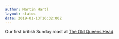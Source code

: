 ```yaml
---
author: Martin Hartl
layout: status
date: 2019-01-13T16:32:00Z
---
```

Our first british Sunday roast at [The Old Queens Head](https://theoldqueenshead.com).